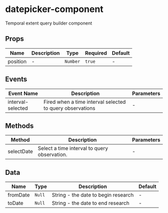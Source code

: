# datepicker-component

Temporal extent query builder component

## Props

<!-- @vuese:datepicker-component:props:start -->
|Name|Description|Type|Required|Default|
|---|---|---|---|---|
|position|-|`Number`|`true`|-|

<!-- @vuese:datepicker-component:props:end -->


## Events

<!-- @vuese:datepicker-component:events:start -->
|Event Name|Description|Parameters|
|---|---|---|
|interval-selected|Fired when a time interval selected to query observations|-|

<!-- @vuese:datepicker-component:events:end -->


## Methods

<!-- @vuese:datepicker-component:methods:start -->
|Method|Description|Parameters|
|---|---|---|
|selectDate|Select a time interval to query observation.|-|

<!-- @vuese:datepicker-component:methods:end -->


## Data

<!-- @vuese:datepicker-component:data:start -->
|Name|Type|Description|Default|
|---|---|---|---|
|fromDate|`Null`|String - the date to begin research|-|
|toDate|`Null`|String - the date to end research|-|

<!-- @vuese:datepicker-component:data:end -->



